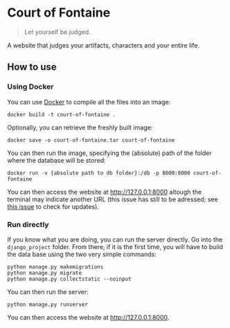 # Court of Fontaine

> Let yourself be judged.

A website that judges your artifacts, characters and your entire life.

## How to use

### Using Docker

You can use [Docker](https://www.docker.com) to compile all the files into an image:
```
docker build -t court-of-fontaine .
```
Optionally, you can retrieve the freshly built image:
```
docker save -o court-of-fontaine.tar court-of-fontaine
```
You can then run the image, specifying the (absolute) path of the folder where the database will be stored:
```
docker run -v {absolute path to db folder}:/db -p 8000:8000 court-of-fontaine
```

You can then access the website at http://127.0.0.1:8000 altough the terminal may indicate another URL (this issue has still to be adressed; see [this issue](https://github.com/SoleilVermeil/court-of-fontaine/issues/1) to check for updates).

### Run directly

If you know what you are doing, you can run the server directly. Go into the `django_project` folder. From there, if it is the first time, you will have to build the data base using the two very simple commands:
```
python manage.py makemigrations
python manage.py migrate
python manage.py collectstatic --noinput
```
You can then run the server:
```
python manage.py runserver
```
You can then access the website at http://127.0.0.1:8000.
